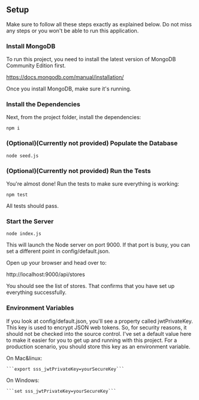 ## **Setup**  
  
Make sure to follow all these steps exactly as explained below. Do not miss any steps or you won't be able to run this application.  
  
### Install MongoDB  
  
  To run this project, you need to install the latest version of MongoDB Community Edition first.
  
    
  https://docs.mongodb.com/manual/installation/
  
    
  Once you install MongoDB, make sure it's running.  

### Install the Dependencies    
  
  Next, from the project folder, install the dependencies:  

  ```npm i```  
  
### (Optional)(Currently not provided) Populate the Database  
    
  ```node seed.js```
    
### (Optional)(Currently not provided) Run the Tests  
  
  You're almost done! Run the tests to make sure everything is working:  

  ```npm test```  
    
  All tests should pass.  

### Start the Server  
    
  ```node index.js```  
    
  This will launch the Node server on port 9000. If that port is busy, you can set a different point in     config/default.json.  

  Open up your browser and head over to:  

  http://localhost:9000/api/stores  

  You should see the list of stores. That confirms that you have set up everything successfully.  

### Environment Variables  

If you look at config/default.json, you'll see a property called jwtPrivateKey. This key is used to encrypt JSON web tokens. So, for security reasons, it should not be checked into the source control. I've set a default value here to make it easier for you to get up and running with this project. For a production scenario, you should store this key as an environment variable.  

On Mac&linux:  

    ```export sss_jwtPrivateKey=yourSecureKey```  

On Windows:  

    ```set sss_jwtPrivateKey=yourSecureKey```  

